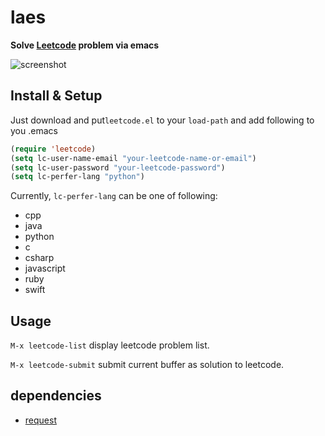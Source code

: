 # laes

**Solve [Leetcode](https://leetcode.com/) problem via emacs**

![screenshot](https://raw.githubusercontent.com/twoyao/laes/master/screenshot.png)

## Install & Setup

Just download and put`leetcode.el` to your `load-path` and add following to you .emacs
``` lisp
(require 'leetcode)
(setq lc-user-name-email "your-leetcode-name-or-email")
(setq lc-user-password "your-leetcode-password")
(setq lc-perfer-lang "python")
```
Currently, `lc-perfer-lang` can be one of following:

- cpp
- java
- python
- c
- csharp
- javascript
- ruby
- swift

## Usage

`M-x leetcode-list` display leetcode problem list.

`M-x leetcode-submit` submit current buffer as solution to leetcode.

## dependencies
- [request](https://github.com/tkf/emacs-request)
